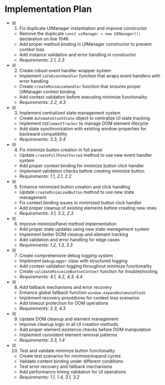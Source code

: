 # Implementation Plan

- [x] 1. Fix duplicate UIManager instantiation and improve constructor








  - Remove the duplicate `const uiManager = new UIManager();` declaration on line 1046
  - Add proper method binding in UIManager constructor to prevent context loss
  - Add instance validation and error handling in constructor
  - _Requirements: 2.1, 2.3_

- [x] 2. Create robust event handler wrapper system





  - Implement `safeEventHandler` function that wraps event handlers with error handling
  - Create `createMinimizeHandler` function that ensures proper UIManager context binding
  - Add context validation before executing minimize functionality
  - _Requirements: 2.2, 4.3_

- [x] 3. Implement centralized state management system





  - Create `AutomateStashState` object to centralize UI state tracking
  - Implement `UIElementTracker` to manage DOM element lifecycle
  - Add state synchronization with existing window properties for backward compatibility
  - _Requirements: 3.3, 3.4_

- [x] 4. Fix minimize button creation in full panel





  - Update `createFullPanelForced` method to use new event handler system
  - Add proper context binding for minimize button click handler
  - Implement validation checks before creating minimize button
  - _Requirements: 1.1, 2.1, 2.2_

- [x] 5. Enhance minimized button creation and click handling





  - Update `createMinimizedButton` method to use new state management
  - Fix context binding issues in minimized button click handler
  - Add proper cleanup of existing elements before creating new ones
  - _Requirements: 3.1, 3.2, 2.3_

- [x] 6. Improve minimizePanel method implementation





  - Add proper state updates using new state management system
  - Implement better DOM cleanup and element tracking
  - Add validation and error handling for edge cases
  - _Requirements: 1.2, 1.3, 3.3_

- [x] 7. Create comprehensive debug logging system





  - Implement `DebugLogger` class with structured logging
  - Add context validation logging throughout minimize functionality
  - Create `validateMinimizeButtonContext` function for troubleshooting
  - _Requirements: 4.1, 4.2, 4.3, 4.4_

- [x] 8. Add fallback mechanisms and error recovery





  - Enhance global fallback function `window.expandAutomateStash`
  - Implement recovery procedures for context loss scenarios
  - Add timeout protection for DOM operations
  - _Requirements: 2.3, 4.3_

- [x] 9. Update DOM cleanup and element management





  - Improve cleanup logic in all UI creation methods
  - Add proper element existence checks before DOM manipulation
  - Implement consistent element removal patterns
  - _Requirements: 3.3, 1.4_

- [x] 10. Test and validate minimize button functionality





  - Create test scenarios for minimize/expand cycles
  - Validate context binding under different conditions
  - Test error recovery and fallback mechanisms
  - Add performance timing validation for UI operations
  - _Requirements: 1.1, 1.4, 3.1, 3.2_
